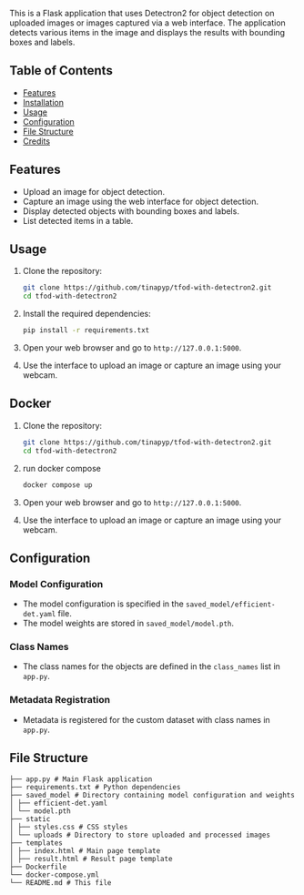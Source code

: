 This is a Flask application that uses Detectron2 for object detection on uploaded images or images captured via a web interface. The application detects various items in the image and displays the results with bounding boxes and labels.

## Table of Contents

- [Features](#features)
- [Installation](#installation)
- [Usage](#usage)
- [Configuration](#configuration)
- [File Structure](#file-structure)
- [Credits](#credits)

## Features

- Upload an image for object detection.
- Capture an image using the web interface for object detection.
- Display detected objects with bounding boxes and labels.
- List detected items in a table.

## Usage

1. Clone the repository:

    ```sh
    git clone https://github.com/tinapyp/tfod-with-detectron2.git
    cd tfod-with-detectron2
    ```

2. Install the required dependencies:
    ```sh
    pip install -r requirements.txt
    ```

3. Open your web browser and go to `http://127.0.0.1:5000`.

4. Use the interface to upload an image or capture an image using your webcam.

## Docker

1. Clone the repository:

    ```sh
    git clone https://github.com/tinapyp/tfod-with-detectron2.git
    cd tfod-with-detectron2
    ```

2. run docker compose
    ```sh
    docker compose up
    ```

3. Open your web browser and go to `http://127.0.0.1:5000`.

4. Use the interface to upload an image or capture an image using your webcam.

## Configuration
### Model Configuration

- The model configuration is specified in the `saved_model/efficient-det.yaml` file.
- The model weights are stored in `saved_model/model.pth`.

### Class Names

- The class names for the objects are defined in the `class_names` list in `app.py`.

### Metadata Registration

- Metadata is registered for the custom dataset with class names in `app.py`.

## File Structure
```
├── app.py # Main Flask application
├── requirements.txt # Python dependencies
├── saved_model # Directory containing model configuration and weights
│ ├── efficient-det.yaml
│ └── model.pth
├── static
│ ├── styles.css # CSS styles
│ └── uploads # Directory to store uploaded and processed images
├── templates
│ ├── index.html # Main page template
│ ├── result.html # Result page template
├── Dockerfile
└── docker-compose.yml
└── README.md # This file
```

